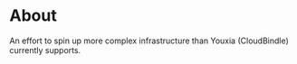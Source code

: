 # About

An effort to spin up more complex infrastructure than Youxia (CloudBindle) currently
supports.

